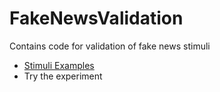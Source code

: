 # FakeNewsValidation

Contains code for validation of fake news stimuli

- [Stimuli Examples](https://realitybending.github.io/FakeNewsValidation/stimuli/)
- Try the experiment